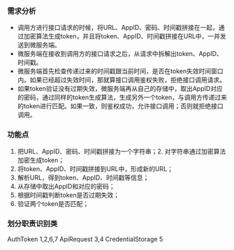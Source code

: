 ### 需求分析

- 调⽤⽅进⾏接⼝请求的时候，将URL、AppID、密码、时间戳拼接在⼀起，通过加密算法⽣成token，并且将token、AppID、时间戳拼接在URL中，⼀并发送到微服务端。 
- 微服务端在接收到调⽤⽅的接⼝请求之后，从请求中拆解出token、AppID、时间戳。 
- 微服务端⾸先检查传递过来的时间戳跟当前时间，是否在token失效时间窗⼝内。如果已经超过失效时间，那就算接⼝调⽤鉴权失败，拒绝接⼝调⽤请求。 
- 如果token验证没有过期失效，微服务端再从⾃⼰的存储中，取出AppID对应的密码，通过同样的token⽣成算法，⽣成另外⼀个token，与调⽤⽅传递过来的token进⾏匹配。如果⼀致，则鉴权成功，允许接⼝调⽤；否则就拒绝接⼝调⽤。 



### 功能点
1. 把URL、AppID、密码、时间戳拼接为⼀个字符串；2. 对字符串通过加密算法加密⽣成token；
3. 将token、AppID、时间戳拼接到URL中，形成新的URL； 
4. 解析URL，得到token、AppID、时间戳等信息；
5. 从存储中取出AppID和对应的密码；
6. 根据时间戳判断token是否过期失效；
7. 验证两个token是否匹配；



### 划分职责识别类
AuthToken 1,2,6,7
ApiRequest 3,4
CredentialStorage 5
